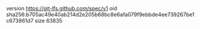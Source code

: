 version https://git-lfs.github.com/spec/v1
oid sha256:b705ac49e40ab214d2e205b68bc8e6afa079f9ebbde4ee739267be1c673861d7
size 63835
